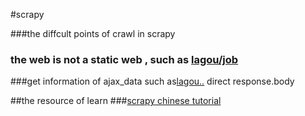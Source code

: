 #scrapy
 
###the diffcult points of crawl in scrapy
### the web is not a static web , such as [lagou/job](http://www.lagou.com/jobs/list_%E7%88%AC%E8%99%AB?px=default&yx=15k-25k&city=%E5%85%A8%E5%9B%BD#order)



###get information of ajax_data such as[lagou..](http://www.lagou.com/jobs/positionAjax.json?px=default&yx=15k-25k)
direct response.body


##the resource of learn
###[scrapy chinese tutorial](http://scrapy-chs.readthedocs.org/zh_CN/latest/intro/tutorial.html)